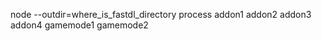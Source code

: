 node <package> --outdir=where_is_fastdl_directory process addon1 addon2 addon3 addon4 gamemode1 gamemode2